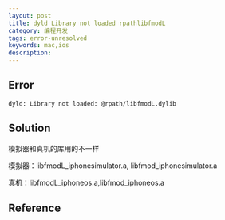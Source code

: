 ```yaml
---
layout: post
title: dyld Library not loaded rpathlibfmodL
category: 编程开发
tags: error-unresolved
keywords: mac,ios
description: 
---	
```



## Error

```
dyld: Library not loaded: @rpath/libfmodL.dylib
```

## Solution

模拟器和真机的库用的不一样

模拟器：libfmodL_iphonesimulator.a, libfmod_iphonesimulator.a

真机：libfmodL_iphoneos.a,libfmod_iphoneos.a

## Reference